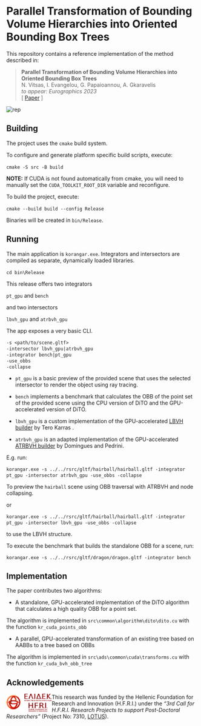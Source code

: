 # Parallel Transformation of Bounding Volume Hierarchies into Oriented Bounding Box Trees

This repository contains a reference implementation of the method described in:

> __Parallel Transformation of Bounding Volume Hierarchies into Oriented Bounding Box Trees__  
> N. Vitsas, I. Evangelou, G. Papaioannou, A. Gkaravelis <br />
> _to appear: Eurographics 2023_  <br />
> [ [Paper](http://graphics.cs.aueb.gr/graphics/docs/papers/OBBTreeBuilder.pdf) ]

![rep](rep_image.jpg)

## Building
The project uses the `cmake` build system.

To configure and generate platform specific build scripts, execute:

`cmake -S src -B build`

**NOTE:** If CUDA is not found automatically from cmake, you will need to manually set the `CUDA_TOOLKIT_ROOT_DIR` variable and reconfigure.

To build the project, execute:

`cmake --build build --config Release`

Binaries will be created in `bin/Release`. 

## Running

The main application is `korangar.exe`. Integrators and intersectors are compiled as separate, dynamically loaded libraries. 

`cd bin\Release`

This release offers two integrators

`pt_gpu` and `bench`

and two intersectors

`lbvh_gpu` and `atrbvh_gpu`

The app exposes a very basic CLI.
```
-s <path/to/scene.gltf>
-intersector lbvh_gpu|atrbvh_gpu
-integrator bench|pt_gpu
-use_obbs
-collapse
```

- `pt_gpu` is a basic preview of the provided scene that uses the selected intersector to render the object using ray tracing.

- `bench` implements a benchmark that calculates the OBB of the point set of the provided scene using the CPU version of DiTO and the GPU-accelerated version of DiTO.

- `lbvh_gpu` is a custom implementation of the GPU-accelerated [LBVH builder](https://diglib.eg.org/bitstream/handle/10.2312/EGGH.HPG12.033-037/033-037.pdf?sequence=1) by Tero Karras .

- `atrbvh_gpu` is an adapted implementation of the GPU-accelerated [ATRBVH builder](https://github.com/leonardo-domingues/atrbvh) by Domingues and Pedrini.


E.g. run:
```
korangar.exe -s ../../rsrc/gltf/hairball/hairball.gltf -integrator pt_gpu -intersector atrbvh_gpu -use_obbs -collapse
```

To preview the `hairball` scene using OBB traversal with ATRBVH and node collapsing.

or

```
korangar.exe -s ../../rsrc/gltf/hairball/hairball.gltf -integrator pt_gpu -intersector lbvh_gpu -use_obbs -collapse
```

to use the LBVH structure.

To execute the benchmark that builds the standalone OBB for a scene, run:

```
korangar.exe -s ../../rsrc/gltf/dragon/dragon.gltf -integrator bench
```

## Implementation

The paper contributes two algorithms:
- A standalone, GPU-accelerated implementation of the DiTO algorithm that calculates a high quality OBB for a point set.

The algorithm is implemented in `src\common\algorithm\dito\dito.cu` with the function `kr_cuda_points_obb`

- A parallel, GPU-accelerated transformation of an existing tree based on AABBs to a tree based on OBBs

The algorithm is implemented in `src\ads\common\cuda\transforms.cu` with the function `kr_cuda_bvh_obb_tree`

## Acknowledgements
<img src="ELIDEK_Logo__Vector__GR_ENG_combo.jpg" alt="ELIDEK_LOGO" align="left" style="float:left;width:120px;aspect-ratio: 2.59;" /> This research was funded by the Hellenic Foundation for Research and Innovation (H.F.R.I.) under the <em>“3rd Call for H.F.R.I. Research Projects to support Post-Doctoral Researchers”</em> (Project No: 7310, <a href="https://lotus.aueb.gr">LOTUS</a>).
